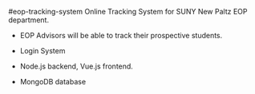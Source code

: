 #eop-tracking-system
Online Tracking System for SUNY New Paltz EOP department.

- EOP Advisors will be able to track their prospective students.


- Login System
- Node.js backend, Vue.js frontend.
- MongoDB database
